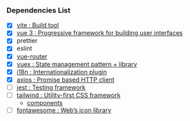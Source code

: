 ### Dependencies List

- [x] [vite : Build tool](https://vitejs.dev/)
- [x] [vue 3 : Progressive framework for building user interfaces](https://v3.vuejs.org/)
- [x] prettier
- [x] eslint
- [x] [vue-router](https://next.router.vuejs.org/)
- [x] [vuex : State management pattern + library](https://vuex.vuejs.org/)
- [x] [i18n : Internationalization plugin](https://kazupon.github.io/vue-i18n/)
- [x] [axios : Promise based HTTP client](https://axios-http.com/)
- [ ] [jest : Testing framework](https://jestjs.io/)
- [ ] [tailwind : Utility-first CSS framework](https://tailwindcss.com/docs)
  - [components](https://tailwindcomponents.com/components/)
- [ ] [fontawesome : Web’s icon library](https://fontawesome.com/v5.15/icons?d=gallery&p=2&s=solid&m=free)
